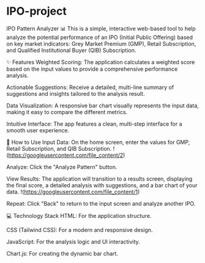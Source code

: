 # IPO-project
IPO Pattern Analyzer 📊
This is a simple, interactive web-based tool to help analyze the potential performance of an IPO (Initial Public Offering) based on key market indicators: Grey Market Premium (GMP), Retail Subscription, and Qualified Institutional Buyer (QIB) Subscription.

✨ Features
Weighted Scoring: The application calculates a weighted score based on the input values to provide a comprehensive performance analysis.

Actionable Suggestions: Receive a detailed, multi-line summary of suggestions and insights tailored to the analysis result.

Data Visualization: A responsive bar chart visually represents the input data, making it easy to compare the different metrics.

Intuitive Interface: The app features a clean, multi-step interface for a smooth user experience.

🚀 How to Use
Input Data: On the home screen, enter the values for GMP, Retail Subscription, and QIB Subscription.
!(https://googleusercontent.com/file_content/2)

Analyze: Click the "Analyze Pattern" button.

View Results: The application will transition to a results screen, displaying the final score, a detailed analysis with suggestions, and a bar chart of your data.
!(https://googleusercontent.com/file_content/1)

Repeat: Click "Back" to return to the input screen and analyze another IPO.

💻 Technology Stack
HTML: For the application structure.

CSS (Tailwind CSS): For a modern and responsive design.


JavaScript: For the analysis logic and UI interactivity.

Chart.js: For creating the dynamic bar chart.
